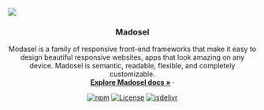<a href="https://www.madosel.com"><img src="https://www.madosel.com/images/common/media/madosel-cover.jpg"></a>
<p align="center"><h3 align="center">Madosel</h3></p>
<p align="center">Modasel is a family of responsive front-end frameworks that make it easy to design beautiful responsive websites, apps that look amazing on any device. Madosel is semantic, readable, flexible, and completely customizable.
  <br>
  <a href="https://www.madosel.com/docs"><strong>Explore Madosel docs »</strong></a> &middot;
</p>
<p align="center">
  <a href="https://www.npmjs.org/package/fontisto"><img src="https://img.shields.io/npm/v/madosel.svg?style=flat" alt="npm"></a>
  <a href="https://github.com/kenangundogan/madosel/blob/master/LICENSE"><img src="https://img.shields.io/npm/l/madosel.svg" alt="License"></a>
  <a href="https://www.jsdelivr.com/package/npm/madosel"><img src="https://data.jsdelivr.com/v1/package/npm/madosel/badge" alt="jsdelivr"></a>
</p>
